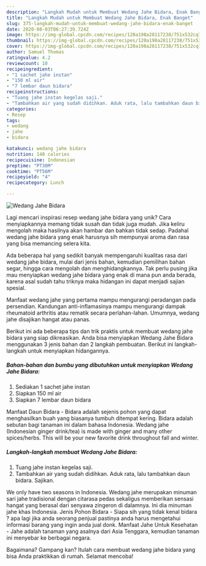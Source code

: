 ```yaml
---
description: "Langkah Mudah untuk Membuat Wedang Jahe Bidara, Enak Banget"
title: "Langkah Mudah untuk Membuat Wedang Jahe Bidara, Enak Banget"
slug: 375-langkah-mudah-untuk-membuat-wedang-jahe-bidara-enak-banget
date: 2020-08-03T06:27:39.724Z
image: https://img-global.cpcdn.com/recipes/120a198a28117238/751x532cq70/wedang-jahe-bidara-foto-resep-utama.jpg
thumbnail: https://img-global.cpcdn.com/recipes/120a198a28117238/751x532cq70/wedang-jahe-bidara-foto-resep-utama.jpg
cover: https://img-global.cpcdn.com/recipes/120a198a28117238/751x532cq70/wedang-jahe-bidara-foto-resep-utama.jpg
author: Samuel Thomas
ratingvalue: 4.2
reviewcount: 10
recipeingredient:
- "1 sachet jahe instan"
- "150 ml air"
- "7 lembar daun bidara"
recipeinstructions:
- "Tuang jahe instan kegelas saji."
- "Tambahkan air yang sudah didihkan. Aduk rata, lalu tambahkan daun bidara. Sajikan."
categories:
- Resep
tags:
- wedang
- jahe
- bidara

katakunci: wedang jahe bidara 
nutrition: 148 calories
recipecuisine: Indonesian
preptime: "PT30M"
cooktime: "PT56M"
recipeyield: "4"
recipecategory: Lunch

---
```



![Wedang Jahe Bidara](https://img-global.cpcdn.com/recipes/120a198a28117238/751x532cq70/wedang-jahe-bidara-foto-resep-utama.jpg)

Lagi mencari inspirasi resep wedang jahe bidara yang unik? Cara menyiapkannya memang tidak susah dan tidak juga mudah. Jika keliru mengolah maka hasilnya akan hambar dan bahkan tidak sedap. Padahal wedang jahe bidara yang enak harusnya sih mempunyai aroma dan rasa yang bisa memancing selera kita.

Ada beberapa hal yang sedikit banyak mempengaruhi kualitas rasa dari wedang jahe bidara, mulai dari jenis bahan, kemudian pemilihan bahan segar, hingga cara mengolah dan menghidangkannya. Tak perlu pusing jika mau menyiapkan wedang jahe bidara yang enak di mana pun anda berada, karena asal sudah tahu triknya maka hidangan ini dapat menjadi sajian spesial.

Manfaat wedang jahe yang pertama mampu mengurangi peradangan pada persendian. Kandungan anti-inflamasinya mampu mengurangi dampak rheumatoid arthritis atau rematik secara perlahan-lahan. Umumnya, wedang jahe disajikan hangat atau panas.


Berikut ini ada beberapa tips dan trik praktis untuk membuat wedang jahe bidara yang siap dikreasikan. Anda bisa menyiapkan Wedang Jahe Bidara menggunakan 3 jenis bahan dan 2 langkah pembuatan. Berikut ini langkah-langkah untuk menyiapkan hidangannya.

<!--inarticleads1-->

##### Bahan-bahan dan bumbu yang dibutuhkan untuk menyiapkan Wedang Jahe Bidara:

1. Sediakan 1 sachet jahe instan
1. Siapkan 150 ml air
1. Siapkan 7 lembar daun bidara


Manfaat Daun Bidara - Bidara adalah sejenis pohon yang dapat menghasilkan buah yang biasanya tumbuh ditempat kering. Bidara adalah sebutan bagi tanaman ini dalam bahasa Indonesia. Wedang jahe (Indonesian ginger drink/tea) is made with ginger and many other spices/herbs. This will be your new favorite drink throughout fall and winter. 

<!--inarticleads2-->

##### Langkah-langkah membuat Wedang Jahe Bidara:

1. Tuang jahe instan kegelas saji.
1. Tambahkan air yang sudah didihkan. Aduk rata, lalu tambahkan daun bidara. Sajikan.


We only have two seasons in Indonesia. Wedang jahe merupakan minuman sari jahe tradisional dengan citarasa pedas sekaligus memberikan sensasi hangat yang berasal dari senyawa zingeron di dalamnya. Ini dia minuman jahe khas Indonesia. Jenis Pohon Bidara - Siapa sih yang tidak kenal bidara ? apa lagi jika anda seorang penjual pastinya anda harus mengetahui informasi barang yang ingin anda jual donk. Manfaat Jahe Untuk Kesehatan - Jahe adalah tanaman yang asalnya dari Asia Tenggara, kemudian tanaman ini menyebar ke berbagai negara. 

Bagaimana? Gampang kan? Itulah cara membuat wedang jahe bidara yang bisa Anda praktikkan di rumah. Selamat mencoba!
